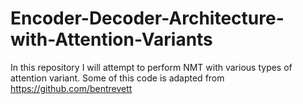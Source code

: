 # Encoder-Decoder-Architecture-with-Attention-Variants
In this repository I will attempt to perform NMT with various types of attention variant. Some of this code is adapted from 
https://github.com/bentrevett 
